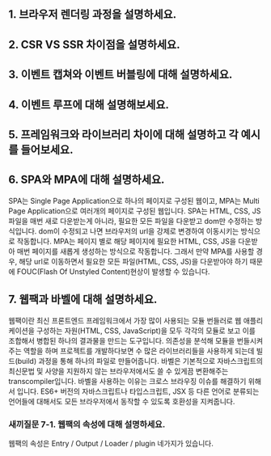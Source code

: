 ## 1. 브라우저 렌더링 과정을 설명하세요.

## 2. CSR VS SSR 차이점을 설명하세요.

## 3. 이벤트 캡쳐와 이벤트 버블링에 대해 설명하세요.

## 4. 이벤트 루프에 대해 설명해보세요.

## 5. 프레임워크와 라이브러리 차이에 대해 설명하고 각 예시를 들어보세요.

## 6. SPA와 MPA에 대해 설명하세요.

SPA는 Single Page Application으로 하나의 페이지로 구성된 웹이고, MPA는 Multi Page Application으로 여러개의 페이지로 구성된 웹입니다.
SPA는 HTML, CSS, JS파일을 매번 새로 다운받는게 아니라, 필요한 모든 파일을 다운받고 dom만 수정하는 방식입니다. dom이 수정되고 나면 브라우저의 url을 강제로 변경하여 이동시키는 방식으로 작동합니다.
MPA는 페이지 별로 해당 페이지에 필요한 HTML, CSS, JS을 다운받아 매번 페이지를 새롭게 생성하는 방식으로 작동합니다.
그래서 만약 MPA를 사용할 경우, 해당 url로 이동하면서 필요한 모든 파일(HTML, CSS, JS)을 다운받아야 하기 때문에 FOUC(Flash Of Unstyled Content)현상이 발생할 수 있습니다.

## 7. 웹팩과 바벨에 대해 설명하세요.

웹팩이란 최신 프론트엔드 프레임워크에서 가장 많이 사용되는 모듈 번들러로 웹 애플리케이션을 구성하는 자원(HTML, CSS, JavaScript)을 모두 각각의 모듈로 보고 이를 조합해서 병합된 하나의 결과물을 만드는 도구입니다.
의존성을 분석해 모듈을 번들시켜주는 역할을 하며 프로젝트를 개발하다보면 수 많은 라이브러리들을 사용하게 되는데 빌드(build) 과정을 통해 하나의 파일로 만들어줍니다.
바벨은 기본적으로 자바스크립트의 최신문법 및 사양을 지원하지 않는 브라우저에서도 쓸 수 있게끔 변환해주는 transcompiler입니다.
바벨을 사용하는 이유는 크로스 브라우징 이슈를 해결하기 위해서 입니다. ES6+ 버전의 자바스크립트나 타입스크립트, JSX 등 다른 언어로 분류되는 언어들에 대해서도 모든 브라우저에서 동작할 수 있도록 호환성을 지켜줍니다.

### 새끼질문 7-1. 웹팩의 속성에 대해 설명하세요.

웹팩의 속성은 Entry / Output / Loader / plugin 네가지가 있습니다.
